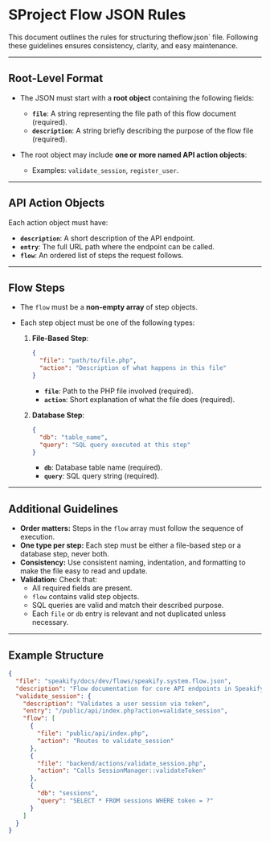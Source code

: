 # SProject Flow JSON Rules

This document outlines the rules for structuring theflow.json` file. Following these guidelines ensures consistency, clarity, and easy maintenance.

---

## Root-Level Format

- The JSON must start with a **root object** containing the following fields:
  - **`file`**: A string representing the file path of this flow document (required).
  - **`description`**: A string briefly describing the purpose of the flow file (required).

- The root object may include **one or more named API action objects**:
  - Examples: `validate_session`, `register_user`.

---

## API Action Objects

Each action object must have:

- **`description`**: A short description of the API endpoint.
- **`entry`**: The full URL path where the endpoint can be called.
- **`flow`**: An ordered list of steps the request follows.

---

## Flow Steps

- The `flow` must be a **non-empty array** of step objects.
- Each step object must be one of the following types:
  
  1. **File-Based Step**:
     ```json
     {
       "file": "path/to/file.php",
       "action": "Description of what happens in this file"
     }
     ```
     - **`file`**: Path to the PHP file involved (required).
     - **`action`**: Short explanation of what the file does (required).

  2. **Database Step**:
     ```json
     {
       "db": "table_name",
       "query": "SQL query executed at this step"
     }
     ```
     - **`db`**: Database table name (required).
     - **`query`**: SQL query string (required).

---

## Additional Guidelines

- **Order matters:** Steps in the `flow` array must follow the sequence of execution.
- **One type per step:** Each step must be either a file-based step or a database step, never both.
- **Consistency:** Use consistent naming, indentation, and formatting to make the file easy to read and update.
- **Validation:** Check that:
  - All required fields are present.
  - `flow` contains valid step objects.
  - SQL queries are valid and match their described purpose.
  - Each `file` or `db` entry is relevant and not duplicated unless necessary.

---

## Example Structure

```json
{
  "file": "speakify/docs/dev/flows/speakify.system.flow.json",
  "description": "Flow documentation for core API endpoints in Speakify",
  "validate_session": {
    "description": "Validates a user session via token",
    "entry": "/public/api/index.php?action=validate_session",
    "flow": [
      {
        "file": "public/api/index.php",
        "action": "Routes to validate_session"
      },
      {
        "file": "backend/actions/validate_session.php",
        "action": "Calls SessionManager::validateToken"
      },
      {
        "db": "sessions",
        "query": "SELECT * FROM sessions WHERE token = ?"
      }
    ]
  }
}

